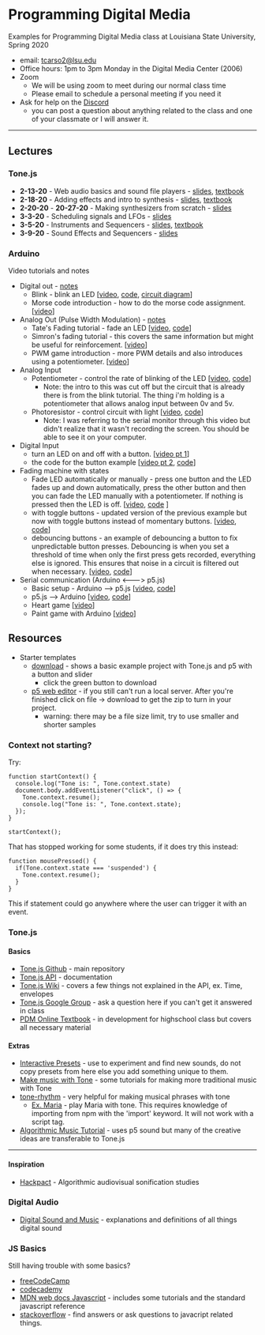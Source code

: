 # Programming Digital Media

Examples for Programming Digital Media class at Louisiana State University, Spring 2020

- email: <tcarso2@lsu.edu>   
- Office hours: 1pm to 3pm Monday in the Digital Media Center (2006)
- Zoom
  - We will be using zoom to meet during our normal class time 
  - Please email to schedule a personal meeting if you need it
- Ask for help on the [Discord](https://discord.gg/rByvFeP)
  -  you can post a question about anything related to the class and one of your classmate or I will answer it. 
  

---

## Lectures
### Tone.js
- **2-13-20** - Web audio basics and sound file players - [slides](https://lsu-pdm-2020.netlify.com/week_1_t/_site/#/), [textbook](https://pdm.lsupathways.org/3_audio/1_sampler/1_lesson_1/)
- **2-18-20** - Adding effects and intro to synthesis - [slides](https://lsu-pdm-2020.netlify.com/week_1_th/_site/#/), [textbook](https://pdm.lsupathways.org/3_audio/1_sampler/2_lesson_2/)
- **2-20-20** - **20-27-20**  - Making synthesizers from scratch - [slides](https://lsu-pdm-2020.netlify.com/week_2_t/_site/#/)
- **3-3-20** - Scheduling signals and LFOs - [slides](https://lsu-pdm-2020.netlify.com/week_2_th/_site/#/)
- **3-5-20** - Instruments and Sequencers - [slides](https://lsu-pdm-2020.netlify.com/week_3_t/_site/#/), [textbook](https://pdm.lsupathways.org/3_audio/2_synthsandmusic/2_lesson_2/)
- **3-9-20** - Sound Effects and Sequencers - [slides](https://lsu-pdm-2020.netlify.com/week_3_th/_site/#/)
<!-- - **3-6-19** - Rhythm / Scales / Tuning / Distributed smartphone music - [slides](https://lsu-pdm-2019.netlify.com/week_4_t/_static/#/) -->

### Arduino

Video tutorials and notes

* Digital out - [notes](Hardware_Week_1_Th)
    * Blink - blink an LED [[video](https://www.youtube.com/watch?v=5vkuxBmWNDo), [code](https://www.arduino.cc/en/Tutorial/Blink), [circuit diagram](Hardware_Week_1_Th/LED_Diagram_bb.jpg)]
    * Morse code introduction - how to do the morse code assignment. [[video](https://youtu.be/18gWlNBlRoQ)]
* Analog Out (Pulse Width Modulation) - [notes](Hardware_Week_2_T)
    * Tate's Fading tutorial - fade an LED [[video](https://www.youtube.com/watch?v=vd93XYizHJ8), [code](https://www.arduino.cc/en/Tutorial/Fading)]
    * Simron's fading tutorial - this covers the same information but might be useful for reinforcement. [[video](https://youtu.be/O1DLHSXtBhs)]
    * PWM game introduction - more PWM details and also introduces using a potentiometer. [[video](https://youtu.be/f03C7euWj6o)]
* Analog Input
  * Potentiometer - control the rate of blinking of the LED [[video](https://youtu.be/tU6CDI3UI34), [code](https://github.com/tatecarson/LSU-PDM-Spring-2020/blob/master/Hardware_Week_2_T/3_AnalogInput_FINISHED/3_AnalogInput_FINISHED.ino)]
      * Note: the intro to this was cut off but the circuit that is already there is from the blink tutorial. The thing i'm holding is a potentiometer that allows analog input between 0v and 5v.
  * Photoresistor - control circuit with light [[video](https://youtu.be/0vB-MQ8Xu80), [code](https://github.com/tatecarson/LSU-PDM-Spring-2020/blob/master/Hardware_Week_2_Th/fade_photoresistor/fade_photoresistor.ino)]
    * Note: I was referring to the serial monitor through this video but didn't realize that it wasn't recording the screen. You should be able to see it on your computer.
* Digital Input
  * turn an LED on and off with a button. [[video pt 1](https://youtu.be/70QLvamyvLY)]
  * the code for the button example [[video pt 2](https://youtu.be/O-ag-6QlpDA), [code](https://www.arduino.cc/en/Tutorial/Button)]
* Fading machine with states
  * Fade LED automatically or manually - press one button and the LED fades up and down automatically, press the other button and then you can fade the LED manually with a potentiometer. If nothing is pressed then the LED is off. [[video](https://youtu.be/JDvBIzrUiPI), [code](https://github.com/tatecarson/LSU-PDM-Spring-2020/blob/master/Hardware_Week_2_Th/fade/fade.ino) ]
  * with toggle buttons - updated version of the previous example but now with toggle buttons instead of momentary buttons. [[video](https://youtu.be/VrVjUOgyflo), [code](https://github.com/tatecarson/LSU-PDM-Spring-2020/blob/master/Hardware_Week_2_Th/fade_withStates/fade_withStates.ino)]
  * debouncing buttons - an example of debouncing a button to fix unpredictable button presses. Debouncing is when you set a threshold of time when only the first press gets recorded, everything else is ignored. This ensures that noise in a circuit is filtered out when necessary. [[video](https://youtu.be/BJc8L2R014s), [code](https://www.arduino.cc/en/Tutorial/Debounce)]
* Serial communication (Arduino <---> p5.js)
  * Basic setup - Arduino --> p5.js [[video](https://youtu.be/AuPWylJi1lU), [code](SerialTop5_Setup)]
  * p5.js --> Arduino [[video](https://youtu.be/zxaIv6GVosU), [code](Hardware_Week_3_T/writeExample)] 
  * Heart game [[video](https://youtu.be/GpBJrg_8Qgs)]  
  * Paint game with Arduino [[video](https://youtu.be/9-AXZToU-BM)]

## Resources

- Starter templates
  - [download](https://github.com/tatecarson/tonejs-p5j-starter-template) - shows a basic example project with Tone.js and p5 with a button and slider
    - click the green button to download
  - [p5 web editor](https://editor.p5js.org/tcarso2/sketches/MMvCDJ0C) - if you still can't run a local server. After you're finished click on file -> download to get the zip to turn in your project. 
    - warning: there may be a file size limit, try to use smaller and shorter samples 

### Context not starting? 

Try: 
```
function startContext() {
  console.log("Tone is: ", Tone.context.state)
  document.body.addEventListener("click", () => {
    Tone.context.resume();
    console.log("Tone is: ", Tone.context.state);
  });
}

startContext(); 
```

That has stopped working for some students, if it does try this instead: 
```
function mousePressed() {
  if(Tone.context.state === 'suspended') {
    Tone.context.resume();
  }
}
```

This if statement could go anywhere where the user can trigger it with an event. 

### Tone.js

#### Basics

- [Tone.js Github](https://github.com/Tonejs/Tone.js) - main repository
- [Tone.js API](https://tonejs.github.io/docs/) - documentation
- [Tone.js Wiki](https://github.com/Tonejs/Tone.js/wiki) - covers a few things not explained in the API, ex. Time, envelopes 
- [Tone.js Google Group](https://groups.google.com/forum/#!forum/tonejs) - ask a question here if you can't get it answered in class
- [PDM Online Textbook](https://pdm.lsupathways.org/) - in development for highschool class but covers all necessary material

#### Extras

- [Interactive Presets](https://www.guitarland.com/MusicTheoryWithToneJS/Presets-gh-pages/) - use to experiment and find new sounds, do not copy presets from here else you add something unique to them. 
- [Make music with Tone](https://www.guitarland.com/MusicTheoryWithToneJS/TonejsSetup.html) - some tutorials for making more traditional music with Tone
- [tone-rhythm](https://github.com/scraggo/tone-rhythm) - very helpful for making musical phrases with tone
  - [Ex. Maria](https://codesandbox.io/s/qzq0lvpq0w) - play Maria with tone. This requires knowledge of importing from npm with the 'import' keyword. It will not work with a script tag.
- [Algorithmic Music Tutorial](https://junshern.github.io/algorithmic-music-tutorial/) - uses p5 sound but many of the creative ideas are transferable to Tone.js
---
#### Inspiration

- [Hackpact](https://stc.github.io/HackPact/) - Algorithmic audiovisual sonification studies


### Digital Audio

- [Digital Sound and Music](http://digitalsoundandmusic.com/curriculum/) - explanations and definitions of all things digital sound

### JS Basics

Still having trouble with some basics? 

- [freeCodeCamp](https://www.freecodecamp.org/)
- [codecademy](https://www.codecademy.com/learn/introduction-to-javascript)
- [MDN web docs Javascript](https://developer.mozilla.org/en-US/docs/Web/JavaScript) - includes some tutorials and the standard javascript reference 
- [stackoverflow](https://stackoverflow.com/) - find answers or ask questions to javacript related things. 